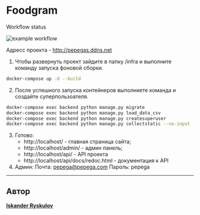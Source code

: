 # Foodgram

Workflow status

![example workflow](https://github.com/IskanderRRR/foodgram-project-react/actions/workflows/foodgram_workflow.yml/badge.svg)

Адресс проекта - http://pepegas.ddns.net

1. Чтобы развернуть проект зайдите в папку /infra и выполните команду запуска фоновой сборки.
```bash
docker-compose up -d --build
```
2. После успешного запуска контейнеров выполниете команда и создайте суперпользоателя.
```bash
docker-compose exec backend python manage.py migrate 
docker-compose exec backend python manage.py load_data_csv
docker-compose exec backend python manage.py createsuperuser 
docker-compose exec backend python manage.py collectstatic --no-input
```
3. Готово:
    -  http://localhost/ - главная страница сайта;
    -  http://localhost/admin/ - админ панель;
    -  http://localhost/api/ - API проекта
    -  http://localhost/api/docs/redoc.html - документация к API
4. Админ:
Почта: pepega@pepega.com
Пароль: pepega

---
## Автор
**[Iskander Ryskulov](https://github.com/IskanderRRR)**
